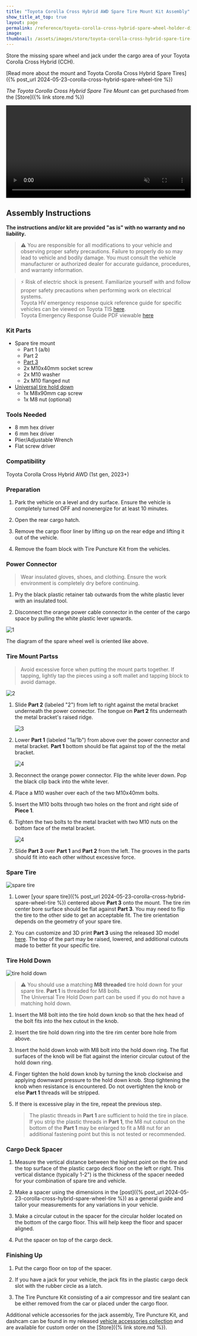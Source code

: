 ```yaml
---
title: "Toyota Corolla Cross Hybrid AWD Spare Tire Mount Kit Assembly"
show_title_at_top: true
layout: page
permalink: /reference/toyota-corolla-cross-hybrid-spare-wheel-holder-directions/
image:
thumbnail: /assets/images/store/toyota-corolla-cross-hybrid-spare-tire-mount.webp
---
```


Store the missing spare wheel and jack under the cargo area of your Toyota Corolla Cross Hybrid (CCH).

[Read more about the mount and Toyota Corolla Cross Hybrid Spare Tires]({% post_url 2024-05-23-corolla-cross-hybrid-spare-wheel-tire %})

*The Toyota Corolla Cross Hybrid Spare Tire Mount* can get purchased from the [Store]({% link store.md %})

<video style="max-width:100%; height:auto;" width="768" height="432" autoplay loop muted playsinline>
 <source src="/wp-content/uploads/2024/05/spare-tire-mount-assembly-animation-tire.webm" type="video/webm">
 <source src="/wp-content/uploads/2024/05/spare-tire-mount-assembly-animation-tire.mp4" type="video/mp4">
</video>

## Assembly Instructions

**The instructions and/or kit are provided "as is" with no warranty and no liability.**

> ⚠️ You are responsible for all modifications to your vehicle and observing proper safety precautions. Failure to properly do so may lead to vehicle and bodily damage. You must consult the vehicle manufacturer or authorized dealer for accurate guidance, procedures, and warranty information.

> ⚡ Risk of electric shock is present. Familiarize yourself with and follow proper safety precautions when performing work on electrical systems.  
Toyota HV emergency response quick reference guide for specific vehicles can be viewed on Toyota TIS [here](https://techinfo.toyota.com/techInfoPortal/portlets/emergencyresponse/emergencyResponsePage.jsp#).  
Toyota Emergency Response Guide PDF viewable [here](https://techinfo.toyota.com/techInfoPortal/staticcontent/en/techinfo/html/prelogin/erg/Toyota_ERG_printout.pdf)

### Kit Parts

- Spare tire mount
  - Part 1 (a/b)
  - Part 2
  - [Part 3](https://makerworld.com/en/models/480955)
  - 2x M10x40mm socket screw
  - 2x M10 washer
  - 2x M10 flanged nut
- [Universal tire hold down](https://makerworld.com/en/models/443704)
  - 1x M8x90mm cap screw
  - 1x M8 nut (optional)

### Tools Needed

- 8 mm hex driver
- 6 mm hex driver
- Plier/Adjustable Wrench
- Flat screw driver

### Compatibility

Toyota Corolla Cross Hybrid AWD (1st gen, 2023+)

### Preparation

1. Park the vehicle on a level and dry surface. Ensure the vehicle is completely turned OFF and nonenergize for at least 10 minutes.

2. Open the rear cargo hatch.

3. Remove the cargo floor liner by lifting up on the rear edge and lifting it out of the vehicle.

4. Remove the foam block with Tire Puncture Kit from the vehicles.

### Power Connector

> Wear insulated gloves, shoes, and clothing. Ensure the work environment is completely dry before continuing.

1. Pry the black plastic retainer tab outwards from the white plastic lever with an insulated tool.

2. Disconnect the orange power cable connector in the center of the cargo space by pulling the white plastic lever upwards.

![1](/assets/images/reference/cch-tire-mount-assembly/1-hybrid-cable-annotated-arrows.webp)

The diagram of the spare wheel well is oriented like above.

### Tire Mount Partss

> Avoid excessive force when putting the mount parts together. If tapping, lightly tap the pieces using a soft mallet and tapping block to avoid damage.

![2](/assets/images/reference/cch-tire-mount-assembly/2-p2-in-place.webp)

1. Slide **Part 2** (labeled "2") from left to right against the metal bracket underneath the power connector. The tongue on **Part 2** fits underneath the metal bracket's raised ridge.

    ![3](/assets/images/reference/cch-tire-mount-assembly/3-p1-in-place.webp)

2. Lower **Part 1** (labeled "1a/1b") from above over the power connector and metal bracket. **Part 1** bottom should be flat against top of the the metal bracket.

    ![4](/assets/images/reference/cch-tire-mount-assembly/4-p1-bolts.webp)

3. Reconnect the orange power connector. Flip the white lever down. Pop the black clip back into the white lever.

4. Place a M10 washer over each of the two M10x40mm bolts.

5. Insert the M10 bolts through two holes on the front and right side of **Piece 1**.

6. Tighten the two bolts to the metal bracket with two M10 nuts on the bottom face of the metal bracket.

   ![4](/assets/images/reference/cch-tire-mount-assembly/5-p3-in-place.webp)

7. Slide **Part 3** over **Part 1** and **Part 2** from the left. The grooves in the parts should fit into each other without excessive force.

### Spare Tire

![spare tire](/assets/images/reference/cch-tire-mount-assembly/6-tire-in-place.webp)

1. Lower [your spare tire]({% post_url 2024-05-23-corolla-cross-hybrid-spare-wheel-tire %}) centered above **Part 3** onto the mount. The tire rim center bore surface should be flat against **Part 3**. You may need to flip the tire to the other side to get an acceptable fit. The tire orientation depends on the geometry of your spare tire.

2. You can customize and 3D print **Part 3** using the released 3D model [here](https://makerworld.com/en/models/480955). The top of the part may be raised, lowered, and additional cutouts made to better fit your specific tire.

### Tire Hold Down

![tire hold down](/assets/images/reference/cch-tire-mount-assembly/7-tire-hold-down-above-tire.webp)

> ⚠️ You should use a matching **M8 threaded** tire hold down for your spare tire. **Part 1** is threaded for M8 bolts.  
The Universal Tire Hold Down part can be used if you do not have a matching hold down.

1. Insert the M8 bolt into the tire hold down knob so that the hex head of the bolt fits into the hex cutout in the knob.

2. Insert the tire hold down ring into the tire rim center bore hole from above.

3. Insert the hold down knob with M8 bolt into the hold down ring. The flat surfaces of the knob will be flat against the interior circular cutout of the hold down ring.

4. Finger tighten the hold down knob by turning the knob clockwise and applying downward pressure to the hold down knob. Stop tightening the knob when resistance is encountered. Do not overtighten the knob or else **Part 1** threads will be stripped.

5. If there is excessive play in the tire, repeat the previous step.

    > The plastic threads in **Part 1** are sufficient to hold the tire in place. If you strip the plastic threads in **Part 1**, the M8 nut cutout on the bottom of the **Part 1** may be enlarged to fit a M8 nut for an additional fastening point but this is not tested or recommended.

### Cargo Deck Spacer

1. Measure the vertical distance between the highest point on the tire and the top surface of the plastic cargo deck floor on the left or right. This vertical distance (typically 1-2") is the thickness of the spacer needed for your combination of spare tire and vehicle.

2. Make a spacer using the dimensions in the [post]({% post_url 2024-05-23-corolla-cross-hybrid-spare-wheel-tire %}) as a general guide and tailor your measurements for any variations in your vehicle.

3. Make a circular cutout in the spacer for the circular holder located on the bottom of the cargo floor. This will help keep the floor and spacer aligned.

4. Put the spacer on top of the cargo deck.

### Finishing Up

1. Put the cargo floor on top of the spacer.

2. If you have a jack for your vehicle, the jack fits in the plastic cargo deck slot with the rubber circle as a latch.

3. The Tire Puncture Kit consisting of a air compressor and tire sealant can be either removed from the car or placed under the cargo floor.

Additional vehicle accessories for the jack assembly, Tire Puncture Kit, and dashcam can be found in my released [vehicle accessories collection](https://makerworld.com/en/@ansonl/collections/1170762) and are available for custom order on the [Store]({% link store.md %}).
